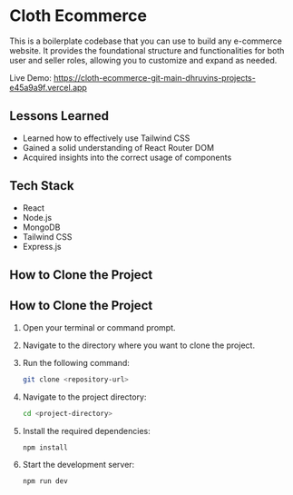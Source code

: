 
# Cloth Ecommerce

This is a boilerplate codebase that you can use to build any e-commerce website. It provides the foundational structure and functionalities for both user and seller roles, allowing you to customize and expand as needed.

Live Demo: https://cloth-ecommerce-git-main-dhruvins-projects-e45a9a9f.vercel.app


## Lessons Learned

- Learned how to effectively use Tailwind CSS
- Gained a solid understanding of React Router DOM
- Acquired insights into the correct usage of components


## Tech Stack
- React
- Node.js
- MongoDB
- Tailwind CSS
- Express.js
## How to Clone the Project


## How to Clone the Project

1. Open your terminal or command prompt.
2. Navigate to the directory where you want to clone the project.
3. Run the following command:

   ```bash
   git clone <repository-url>
   ```

4. Navigate to the project directory:

   ```bash
   cd <project-directory>
   ```

5. Install the required dependencies:

   ```bash
   npm install
   ```

6. Start the development server:

   ```bash
   npm run dev
   ```
